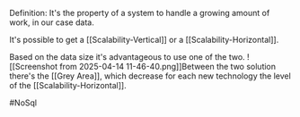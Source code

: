 Definition: It's the property of a system to handle a growing amount of work, in our case data.

It's possible to get a [[Scalability-Vertical]] or a [[Scalability-Horizontal]].

Based on the data size it's advantageous to use one of the two.
![[Screenshot from 2025-04-14 11-46-40.png]]Between the two solution there's the [[Grey Area]], which decrease for each new technology the level of the [[Scalability-Horizontal]].

#NoSql